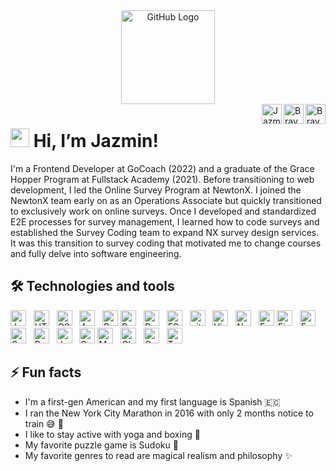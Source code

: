 <div align="center">
<img src="https://github.com/raghavk16/raghavk16/blob/master/octo.gif" alt="GitHub Logo" width="150" height="150" />
</div>

<a href="https://github.com/jazfeijoo">
  <img align="right" alt="Braydon's Github" width="32px" src="https://raw.githubusercontent.com/braydonwang/braydonwang/main/github.svg" />
</a>
<a href="https://www.linkedin.com/in/jazminfeijoo/">
  <img align="right" alt="Braydon's LinkedIn" width="32px" src="https://raw.githubusercontent.com/braydonwang/braydonwang/main/linkedin.svg" />
</a>
<a href="mailto: jazfeijoo@gmail.com">
  <img align="right" alt="Jazmin's Email" width="32px" src="https://raw.githubusercontent.com/braydonwang/braydonwang/main/mail.png" />
</a>

<img src="https://raw.githubusercontent.com/braydonwang/braydonwang/main/wave.gif" width="30px"> Hi, I’m Jazmin!
===============	
<a name="intro"></a>
I'm a Frontend Developer at GoCoach (2022) and a graduate of the Grace Hopper Program at Fullstack Academy (2021). Before transitioning to web development, I led the Online Survey Program at NewtonX. I joined the NewtonX team early on as an Operations Associate but quickly transitioned to exclusively work on online surveys. Once I developed and standardized E2E processes for survey management, I learned how to code surveys and established the Survey Coding team to expand NX survey design services. It was this transition to survey coding that motivated me to change courses and fully delve into software engineering. 

## 🛠  Technologies and tools
<a name="tech-tools"></a>
[<img src="https://img.shields.io/badge/JavaScript-282C34?logo=javascript&logoColor=F7DF1E" alt="JavaScript logo" title="JavaScript" height="25" />][tech_tools_anchor]
&nbsp;
[<img src="https://img.shields.io/badge/HTML5-282C34?logo=html5&logoColor=E34F26" alt="HTML5 logo" title="HTML5" height="25" />][tech_tools_anchor]
&nbsp;
[<img src="https://img.shields.io/badge/CSS3-282C34?logo=css3&logoColor=1572B6" alt="CSS3 logo" title="CSS3" height="25" />][tech_tools_anchor]
&nbsp;
[<img src="https://img.shields.io/badge/Android-282C34?logo=android&logoColor=3DDC84" alt="Android logo" title="Android" height="25" />][tech_tools_anchor]
&nbsp;
[<img src="https://img.shields.io/badge/React-282C34?logo=react&logoColor=61DAFB" alt="React Native logo" title="React" height="25" />][tech_tools_anchor]
[<img src="https://img.shields.io/badge/React Native-282C34?logo=react&logoColor=61DAFB" alt="React Native logo" title="React Native" height="25" />][tech_tools_anchor]
&nbsp;
[<img src="https://img.shields.io/badge/Redux-282C34?logo=redux&logoColor=764ABC" alt="Redux logo" title="Redux" height="25" />][tech_tools_anchor]
&nbsp;
[<img src="https://img.shields.io/badge/ESLint-282C34?logo=eslint&logoColor=4B32C3" alt="ESLint logo" title="ESLint" height="25" />][tech_tools_anchor]
&nbsp;
[<img src="https://img.shields.io/badge/git-282C34?logo=git&logoColor=F05032" alt="git logo" title="git" height="25" />][tech_tools_anchor]
&nbsp;
[<img src="https://img.shields.io/badge/VS%20Code-282C34?logo=visual-studio-code&logoColor=007ACC" alt="Visual Studio Code logo" title="Visual Studio Code" height="25" />][tech_tools_anchor]
&nbsp;
[<img src="https://img.shields.io/badge/Node.js-282C34?logo=node.js&logoColor=339933" alt="Node.js logo" title="Node.js" height="25" />][tech_tools_anchor]
&nbsp;
[<img src="https://img.shields.io/badge/Express-282C34?logo=express&logoColor=FFFFFF" alt="Express.js logo" title="Express.js" height="25" />][tech_tools_anchor]
[<img src="https://img.shields.io/badge/Firebase-282C34?logo=firebase&logoColor=FFCA28" alt="Firebase logo" title="Firebase" height="25" />][tech_tools_anchor]
&nbsp;
[<img src="https://img.shields.io/badge/Expo-282C34?logo=expo&logoColor=FFFFFF" alt="Expo logo" title="Expo" height="25" />][tech_tools_anchor]
&nbsp;
[<img src="https://img.shields.io/badge/Sequelize-282C34?logo=sequelize&logoColor=1572B6" alt="Sequelize logo" title="Expo" height="25" />][tech_tools_anchor]
&nbsp;
[<img src="https://img.shields.io/badge/PostgreSQL-282C34?logo=postgresql&logoColor=FFFFFF" alt="PostgreSQL logo" title="PostgreSQL" height="25" />][tech_tools_anchor]
&nbsp;
[<img src="https://img.shields.io/badge/jest-282C34?logo=jest&logoColor=E34F26" alt="Jest logo" title="Jest" height="25" />][tech_tools_anchor]
&nbsp;
[<img src="https://img.shields.io/badge/Supertest-282C34?logo=javascript&logoColor=F05032" alt="Supertest logo" title="Supertest" height="25" />][tech_tools_anchor]
[<img src="https://img.shields.io/badge/Mocha-282C34?logo=mocha&logoColor=#8D6748" alt="Mocha logo" title="Mocha" height="25" />][tech_tools_anchor]
&nbsp;
[<img src="https://img.shields.io/badge/Chai-282C34?logo=chai&logoColor=#FFFFFF" alt="Chai logo" title="Chai" height="25" />][tech_tools_anchor]
&nbsp;
[<img src="https://img.shields.io/badge/Google Vision API-282C34?logo=googlecloud&logoColor=#4285F4" alt="Google Vision API logo" title="Google" height="25" />][tech_tools_anchor]
&nbsp;
[<img src="https://img.shields.io/badge/Twitter Search API-282C34?logo=twitter&logoColor=#1DA1F2" alt="Twitter Search API logo" title="Twitter" height="25" />][tech_tools_anchor]

## ⚡ Fun facts
* I'm a first-gen American and my first language is Spanish 🇪🇨
* I ran the New York City Marathon in 2016 with only 2 months notice to train 😅 🏃‍
* I like to stay active with yoga and boxing 🧘
* My favorite puzzle game is Sudoku 🔢 
* My favorite genres to read are magical realism and philosophy ✨

[tech_tools_anchor]: #intro--

<!--

COMMENTS CAN BE ADDED HERE!

-->
